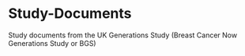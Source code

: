 # Study-Documents
Study documents from the UK Generations Study (Breast Cancer Now Generations Study or BGS)
